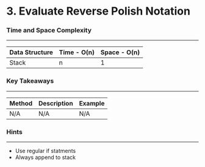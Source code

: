 # 3. Evaluate Reverse Polish Notation

### Time and Space Complexity
---
| Data Structure | Time - O(n) | Space - O(n) | 
|--- |--- |--- | 
| Stack | n | 1 |

### Key Takeaways
---
| Method | Description | Example | 
|--- |--- |--- | 
| N/A | N/A | N/A | 

 
### Hints
---
- Use regular if statments
- Always append to stack
